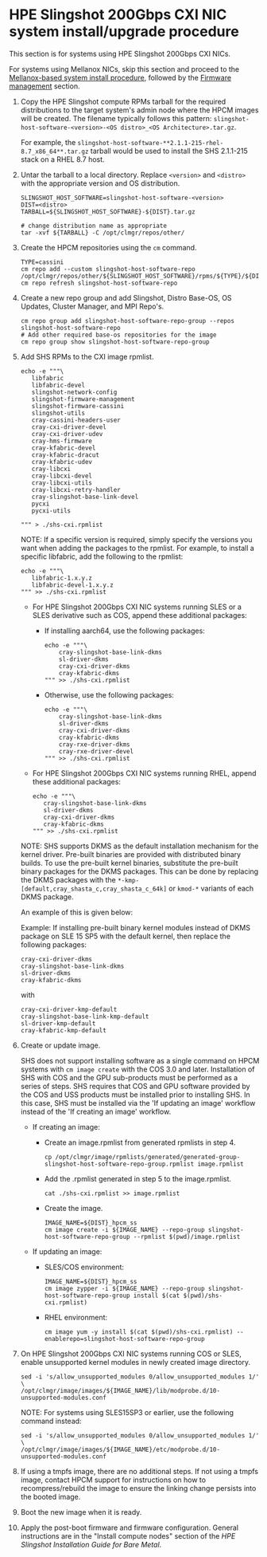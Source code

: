 # HPE Slingshot 200Gbps CXI NIC system install/upgrade procedure

This section is for systems using HPE Slingshot 200Gbps CXI NICs.

For systems using Mellanox NICs, skip this section and proceed to the [Mellanox-based system install procedure](mellanox_based_system_install_upgrade_procedure.md#mellanox-based-system-installupgrade-procedure), followed by the [Firmware management](firmware_management.md#firmware-management) section.

1. Copy the HPE Slingshot compute RPMs tarball for the required distributions to the target system's admin node where the HPCM images will be created. The filename typically follows this pattern: `slingshot-host-software-<version>-<OS distro>_<OS Architecture>.tar.gz`.

   For example, the `slingshot-host-software-**2.1.1-215-rhel-8.7_x86_64**.tar.gz` tarball would be used to install the SHS 2.1.1-215 stack on a RHEL 8.7 host.

2. Untar the tarball to a local directory. Replace `<version>` and `<distro>` with the appropriate version and OS distribution.

   ```screen
   SLINGSHOT_HOST_SOFTWARE=slingshot-host-software-<version>
   DIST=<distro>
   TARBALL=${SLINGSHOT_HOST_SOFTWARE}-${DIST}.tar.gz

   # change distribution name as appropriate
   tar -xvf ${TARBALL} -C /opt/clmgr/repos/other/
   ```

3. Create the HPCM repositories using the `cm` command.

   ```screen
   TYPE=cassini
   cm repo add --custom slingshot-host-software-repo /opt/clmgr/repos/other/${SLINGSHOT_HOST_SOFTWARE}/rpms/${TYPE}/${DIST}
   cm repo refresh slingshot-host-software-repo
   ```

4. Create a new repo group and add Slingshot, Distro Base-OS, OS Updates, Cluster Manager, and MPI Repo's.

   ```screen
   cm repo group add slingshot-host-software-repo-group --repos slingshot-host-software-repo
   # Add other required base-os repositories for the image
   cm repo group show slingshot-host-software-repo-group
   ```

5. Add SHS RPMs to the CXI image rpmlist.

   ```screen
   echo -e """\
      libfabric
      libfabric-devel
      slingshot-network-config
      slingshot-firmware-management
      slingshot-firmware-cassini
      slingshot-utils
      cray-cassini-headers-user
      cray-cxi-driver-devel
      cray-cxi-driver-udev
      cray-hms-firmware
      cray-kfabric-devel
      cray-kfabric-dracut
      cray-kfabric-udev
      cray-libcxi
      cray-libcxi-devel
      cray-libcxi-utils
      cray-libcxi-retry-handler
      cray-slingshot-base-link-devel
      pycxi
      pycxi-utils

   """ > ./shs-cxi.rpmlist
   ```

   NOTE: If a specific version is required, simply specify the versions you want when adding the packages to the rpmlist. For example, to install a specific libfabric, add the following to the rpmlist:

   ```screen
   echo -e """\
      libfabric-1.x.y.z
      libfabric-devel-1.x.y.z
   """ >> ./shs-cxi.rpmlist
   ```

   - For HPE Slingshot 200Gbps CXI NIC systems running SLES or a SLES derivative such as COS, append these additional packages:

     - If installing aarch64, use the following packages:

       ```screen
       echo -e """\
           cray-slingshot-base-link-dkms
           sl-driver-dkms
           cray-cxi-driver-dkms
           cray-kfabric-dkms
       """ >> ./shs-cxi.rpmlist
       ```

     - Otherwise, use the following packages:

       ```screen
       echo -e """\
           cray-slingshot-base-link-dkms
           sl-driver-dkms
           cray-cxi-driver-dkms
           cray-kfabric-dkms
           cray-rxe-driver-dkms
           cray-rxe-driver-devel
       """ >> ./shs-cxi.rpmlist
       ```

   - For HPE Slingshot 200Gbps CXI NIC systems running RHEL, append these additional packages:

     ```screen
     echo -e """\
        cray-slingshot-base-link-dkms
        sl-driver-dkms
        cray-cxi-driver-dkms
        cray-kfabric-dkms
     """ >> ./shs-cxi.rpmlist
     ```

   NOTE: SHS supports DKMS as the default installation mechanism for the kernel driver.
   Pre-built binaries are provided with distributed binary builds. To use the pre-built kernel binaries, substitute the pre-built binary packages for the DKMS packages.
   This can be done by replacing the DKMS packages with the `*-kmp-[default,cray_shasta_c,cray_shasta_c_64k]` or `kmod-*` variants of each DKMS package.

   An example of this is given below:

   Example: If installing pre-built binary kernel modules instead of DKMS package on SLE 15 SP5 with the default kernel, then replace the following packages:

   ```screen
   cray-cxi-driver-dkms
   cray-slingshot-base-link-dkms
   sl-driver-dkms
   cray-kfabric-dkms
   ```

   with

   ```screen
   cray-cxi-driver-kmp-default
   cray-slingshot-base-link-kmp-default
   sl-driver-kmp-default
   cray-kfabric-kmp-default
   ```

6. Create or update image.

   SHS does not support installing software as a single command on HPCM systems with `cm image create` with the COS 3.0 and later.
   Installation of SHS with COS and the GPU sub-products must be performed as a series of steps. SHS requires that COS and GPU software provided by the COS and USS products must be installed prior to installing SHS.
   In this case, SHS must be installed via the 'If updating an image' workflow instead of the 'If creating an image' workflow.

   - If creating an image:

     - Create an image.rpmlist from generated rpmlists in step 4.

       ```screen
       cp /opt/clmgr/image/rpmlists/generated/generated-group-slingshot-host-software-repo-group.rpmlist image.rpmlist
       ```

     - Add the .rpmlist generated in step 5 to the image.rpmlist.

       ```screen
       cat ./shs-cxi.rpmlist >> image.rpmlist
       ```

     - Create the image.

       ```screen
       IMAGE_NAME=${DIST}_hpcm_ss
       cm image create -i ${IMAGE_NAME} --repo-group slingshot-host-software-repo-group --rpmlist $(pwd)/image.rpmlist
       ```

   - If updating an image:

     - SLES/COS environment:

       ```screen
       IMAGE_NAME=${DIST}_hpcm_ss
       cm image zypper -i ${IMAGE_NAME} --repo-group slingshot-host-software-repo-group install $(cat $(pwd)/shs-cxi.rpmlist)
       ```

     - RHEL environment:

       ```screen
       cm image yum -y install $(cat $(pwd)/shs-cxi.rpmlist) --enablerepo=slingshot-host-software-repo-group
       ```

7. On HPE Slingshot 200Gbps CXI NIC systems running COS or SLES, enable unsupported kernel modules in newly created image directory.

   ```screen
   sed -i 's/allow_unsupported_modules 0/allow_unsupported_modules 1/' \
   /opt/clmgr/image/images/${IMAGE_NAME}/lib/modprobe.d/10-unsupported-modules.conf
   ```

   NOTE: For systems using SLES15SP3 or earlier, use the following command instead:

   ```screen
   sed -i 's/allow_unsupported_modules 0/allow_unsupported_modules 1/' \
   /opt/clmgr/image/images/${IMAGE_NAME}/etc/modprobe.d/10-unsupported-modules.conf
   ```

8. If using a tmpfs image, there are no additional steps. If not using a tmpfs image, contact HPCM support for instructions on how to recompress/rebuild the image to ensure the linking change persists into the booted image.

9. Boot the new image when it is ready.

10. Apply the post-boot firmware and firmware configuration. General instructions are in the "Install compute nodes" section of the _HPE Slingshot Installation Guide for Bare Metal_.
